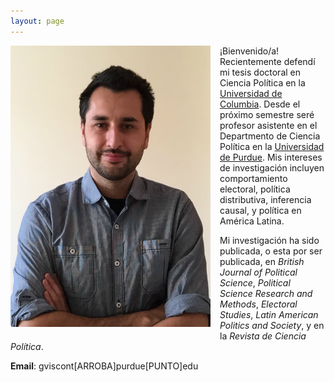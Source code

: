 ```yaml
---
layout: page
---
```


<img src="/img/bio.png" alt="Giancarlo" style="float:left;width:320px;height:450px; margin-right:15px; margin-bottom:15px">

¡Bienvenido/a! Recientemente defendí mi tesis doctoral en Ciencia Política en la [Universidad de Columbia](https://polisci.columbia.edu/). Desde el próximo semestre seré profesor asistente en el Departmento de Ciencia Política en la [Universidad de Purdue](https://www.cla.purdue.edu/polsci/). Mis intereses de investigación incluyen comportamiento electoral, política distributiva, inferencia causal, y política en América Latina.

Mi investigación ha sido publicada, o esta por ser publicada, en *British Journal of Political Science*, *Political Science Research and Methods*, *Electoral Studies*, *Latin American Politics and Society*, y en la *Revista de Ciencia Política*.

**Email**: gviscont[ARROBA]purdue[PUNTO]edu
